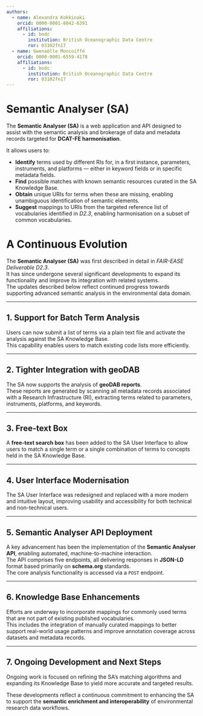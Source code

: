 ```yaml
---
authors:
  - name: Alexandra Kokkinaki
    orcid: 0000-0001-8042-6391
    affiliations:
      - id: bodc
        institution: British Oceanographic Data Centre
        ror: 03102fn17
  - name: Gwenaëlle Moncoiffé
    orcid: 0000-0001-6559-4178
    affiliations:
      - id: bodc
        institution: British Oceanographic Data Centre
        ror: 03102fn17
---
```


# Semantic Analyser (SA)

The **Semantic Analyser (SA)** is a web application and API designed to assist with the semantic analysis and brokerage of data and metadata records targeted for **DCAT-FE harmonisation**.  

It allows users to:

- **Identify** terms used by different RIs for, in a first instance, parameters, instruments, and platforms — either in keyword fields or in specific metadata fields.  
- **Find** possible matches with known semantic resources curated in the SA Knowledge Base.  
- **Obtain** unique URIs for terms when these are missing, enabling unambiguous identification of semantic elements.  
- **Suggest** mappings to URIs from the targeted reference list of vocabularies identified in *D2.3*, enabling harmonisation on a subset of common vocabularies.



# A Continuous Evolution

The **Semantic Analyser (SA)** was first described in detail in *FAIR-EASE Deliverable D2.3*.  
It has since undergone several significant developments to expand its functionality and improve its integration with related systems.  
The updates described below reflect continued progress towards supporting advanced semantic analysis in the environmental data domain.

---

## 1. Support for Batch Term Analysis

Users can now submit a list of terms via a plain text file and activate the analysis against the SA Knowledge Base.  
This capability enables users to match existing code lists more efficiently.

---

## 2. Tighter Integration with geoDAB

The SA now supports the analysis of **geoDAB reports**.  
These reports are generated by scanning all metadata records associated with a Research Infrastructure (RI), extracting terms related to parameters, instruments, platforms, and keywords.

---

## 3. Free-text Box

A **free-text search box** has been added to the SA User Interface to allow users to match a single term or a single combination of terms to concepts held in the SA Knowledge Base.

---

## 4. User Interface Modernisation

The SA User Interface was redesigned and replaced with a more modern and intuitive layout, improving usability and accessibility for both technical and non-technical users.

---

## 5. Semantic Analyser API Deployment

A key advancement has been the implementation of the **Semantic Analyser API**, enabling automated, machine-to-machine interaction.  
The API comprises five endpoints, all delivering responses in **JSON-LD** format based primarily on **schema.org** standards.  
The core analysis functionality is accessed via a `POST` endpoint.

---

## 6. Knowledge Base Enhancements

Efforts are underway to incorporate mappings for commonly used terms that are not part of existing published vocabularies.  
This includes the integration of manually curated mappings to better support real-world usage patterns and improve annotation coverage across datasets and metadata records.

---

## 7. Ongoing Development and Next Steps

Ongoing work is focused on refining the SA’s matching algorithms and expanding its Knowledge Base to yield more accurate and targeted results.  

These developments reflect a continuous commitment to enhancing the SA to support the **semantic enrichment and interoperability** of environmental research data workflows.




